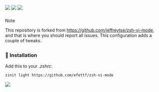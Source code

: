 
<div aling="center">

<img src="https://img.shields.io/github/repo-size/efettf/zsh-vi-mode?style=for-the-badge&labelColor=1e1e2e&color=b4befe"/>
<img src="https://img.shields.io/github/issues/efettf/zsh-vi-mode?style=for-the-badge&labelColor=1e1e2e&color=fab387"/>
<img src="https://img.shields.io/badge/active-active?style=for-the-badge&label=STATUS&labelColor=1e1e2e&color=a6e3a1"/>

</div>

<!-- Useful trick to make a space between elements fast, 
it's not the best way to do it I'm sure. -->
###

> [!NOTE]
> This repository is forked from https://github.com/jeffreytse/zsh-vi-mode,
> and that is where you should report all issues.
> This configuration adds a couple of tweaks.


<!-- Create a line seperating stuff on github. -->
##

### 💨 Installation

Add this to your _.zshrc_:
```bash
zinit light https://github.com/efettf/zsh-vi-mode
```


<!-- Catppuccin banner at the bottom for the looks, 
make sure to remove it when changing theme as well as the colors in banners above. -->
<img src="https://raw.githubusercontent.com/catppuccin/catppuccin/c9d3d7de6ab8cb2609b37c4b79b026a2c7784b6f/assets/footers/gray0_ctp_on_line.svg?sanitize=true"/>
